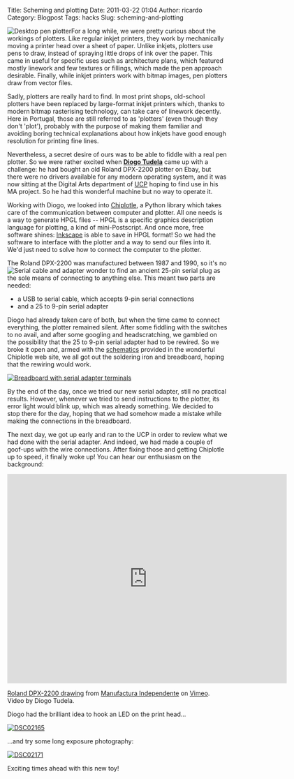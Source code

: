 Title: Scheming and plotting
Date: 2011-03-22 01:04
Author: ricardo
Category: Blogpost
Tags: hacks
Slug: scheming-and-plotting

![](http://www.plotter-printers.com/wp-content/uploads/2011/03/pen-plotter-pictures.jpg "Desktop pen plotter")For
a long while, we were pretty curious about the workings of plotters.
Like regular inkjet printers, they work by mechanically moving a printer
head over a sheet of paper. Unlike inkjets, plotters use pens to draw,
instead of spraying little drops of ink over the paper. This came in
useful for specific uses such as architecture plans, which featured
mostly linework and few textures or fillings, which made the pen
approach desirable. Finally, while inkjet printers work with bitmap
images, pen plotters draw from vector files.

Sadly, plotters are really hard to find. In most print shops, old-school
plotters have been replaced by large-format inkjet printers which,
thanks to modern bitmap rasterising technology, can take care of
linework decently. Here in Portugal, those are still referred to as
'plotters' (even though they don't 'plot'), probably with the purpose of
making them familiar and avoiding boring technical explanations about
how inkjets have good enough resolution for printing fine lines.

Nevertheless, a secret desire of ours was to be able to fiddle with a
real pen plotter. So we were rather excited when [**Diogo
Tudela**](http://vimeo.com/user6357835) came up with a challenge: he had
bought an old Roland DPX-2200 plotter on Ebay, but there were no drivers
available for any modern operating system, and it was now sitting at the
Digital Arts department of
[UCP](http://www.artes.ucp.pt/ "Escola das Artes - Universidade Católica")
hoping to find use in his MA project. So he had this wonderful machine
but no way to operate it.

Working with Diogo, we looked into
[Chiplotle](http://music.columbia.edu/cmc/chiplotle/ "Chiplotle"), a
Python library which takes care of the communication between computer
and plotter. All one needs is a way to generate HPGL files -- HPGL is a
specific graphics description language for plotting, a kind of
mini-Postscript. And once more, free software shines:
[Inkscape](http://inkscape.org) is able to save in HPGL format! So we
had the software to interface with the plotter and a way to send our
files into it. We'd just need to solve how to connect the computer to
the plotter.

The Roland DPX-2200 was manufactured between 1987 and 1990, so it's
no![](http://computerpartsdirect.us/images/products/800A-RS232-unit.jpg "Serial cable and adapter")
wonder to find an ancient 25-pin serial plug as the sole means of
connecting to anything else. This meant two parts are needed:

-   a USB to serial cable, which accepts 9-pin serial connections
-   and a 25 to 9-pin serial adapter

Diogo had already taken care of both, but when the time came to connect
everything, the plotter remained silent. After some fiddling with the
switches to no avail, and after some googling and headscratching, we
gambled on the possibility that the 25 to 9-pin serial adapter had to be
rewired. So we broke it open and, armed with the
[schematics](http://music.columbia.edu/cmc/chiplotle/manual/chapters/hardware/index.html)
provided in the wonderful Chiplotle web site, we all got out the
soldering iron and breadboard, hoping that the rewiring would work.

[![](http://blog.manufacturaindependente.org/wp-content/uploads/2011/03/DSC02151-1024x768.jpg "Breadboard with serial adapter terminals")](http://blog.manufacturaindependente.org/wp-content/uploads/2011/03/DSC02151.jpg)

By the end of the day, once we tried our new serial adapter, still no
practical results. However, whenever we tried to send instructions to
the plotter, its error light would blink up, which was already
something. We decided to stop there for the day, hoping that we had
somehow made a mistake while making the connections in the breadboard.

The next day, we got up early and ran to the UCP in order to review what
we had done with the serial adapter. And indeed, we had made a couple of
goof-ups with the wire connections. After fixing those and getting
Chiplotle up to speed, it finally woke up! You can hear our enthusiasm
on the background:

<iframe src="http://player.vimeo.com/video/21323028?color=88aa00" width="640" height="480" frameborder="0"></iframe>

[Roland DPX-2200 drawing](http://vimeo.com/21323028) from [Manufactura
Independente](http://vimeo.com/user6367848) on
[Vimeo](http://vimeo.com). Video by Diogo Tudela.

Diogo had the brilliant idea to hook an LED on the print head...

[![](http://blog.manufacturaindependente.org/wp-content/uploads/2011/03/DSC02165-1024x768.jpg "DSC02165")](http://blog.manufacturaindependente.org/wp-content/uploads/2011/03/DSC02165.jpg)

...and try some long exposure photography:

[![](http://blog.manufacturaindependente.org/wp-content/uploads/2011/03/DSC02171-1024x768.jpg "DSC02171")](http://blog.manufacturaindependente.org/wp-content/uploads/2011/03/DSC02171.jpg)

Exciting times ahead with this new toy!

